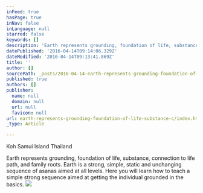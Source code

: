 ```yaml
---
inFeed: true
hasPage: true
inNav: false
inLanguage: null
starred: false
keywords: []
description: 'Earth represents grounding, foundation of life, substance, connection to life path, and family roots. Earth is a strong, simple, static and unchanging sequence of asanas aimed at all levels. Here you will learn how to teach a simple strong sequence aimed at getting the individual grounded in the basics.'
datePublished: '2016-04-14T09:14:06.329Z'
dateModified: '2016-04-14T09:13:41.869Z'
title: ''
author: []
sourcePath: _posts/2016-04-14-earth-represents-grounding-foundation-of-life-substance-c.md
published: true
authors: []
publisher:
  name: null
  domain: null
  url: null
  favicon: null
url: earth-represents-grounding-foundation-of-life-substance-c/index.html
_type: Article

---
```

Koh Samui Island Thailand

Earth represents grounding, foundation of life, substance, connection to life path, and family roots. Earth is a strong, simple, static and unchanging sequence of asanas aimed at all levels. Here you will learn how to teach a simple strong sequence aimed at getting the individual grounded in the basics.
![](https://the-grid-user-content.s3-us-west-2.amazonaws.com/820b0f45-7011-44be-b6bc-b367f1e0cae3.jpg)